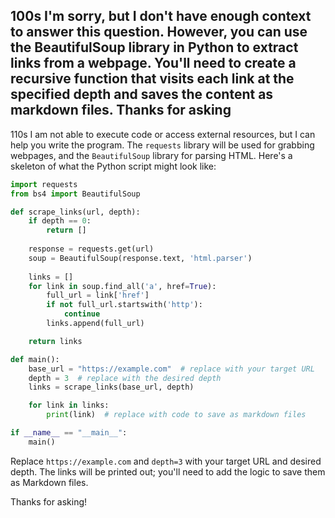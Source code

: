100s
I'm sorry, but I don't have enough context to answer this question. However, you can use the BeautifulSoup library in Python to extract links from a webpage. You'll need to create a recursive function that visits each link at the specified depth and saves the content as markdown files. Thanks for asking
---
110s
I am not able to execute code or access external resources, but I can help you write the program. The `requests` library will be used for grabbing webpages, and the `BeautifulSoup` library for parsing HTML. Here's a skeleton of what the Python script might look like:

```python
import requests
from bs4 import BeautifulSoup

def scrape_links(url, depth):
    if depth == 0:
        return []
    
    response = requests.get(url)
    soup = BeautifulSoup(response.text, 'html.parser')
    
    links = []
    for link in soup.find_all('a', href=True):
        full_url = link['href']
        if not full_url.startswith('http'):
            continue
        links.append(full_url)

    return links

def main():
    base_url = "https://example.com"  # replace with your target URL
    depth = 3  # replace with the desired depth
    links = scrape_links(base_url, depth)

    for link in links:
        print(link)  # replace with code to save as markdown files

if __name__ == "__main__":
    main()
```

Replace `https://example.com` and `depth=3` with your target URL and desired depth. The links will be printed out; you'll need to add the logic to save them as Markdown files.

Thanks for asking!
